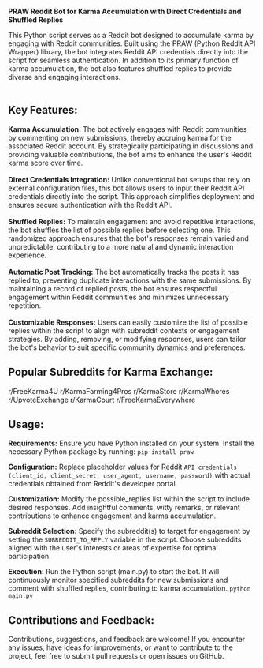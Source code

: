 **PRAW Reddit Bot for Karma Accumulation with Direct Credentials and Shuffled Replies**

This Python script serves as a Reddit bot designed to accumulate karma by engaging with Reddit communities. Built using the PRAW (Python Reddit API Wrapper) library, the bot integrates Reddit API credentials directly into the script for seamless authentication. In addition to its primary function of karma accumulation, the bot also features shuffled replies to provide diverse and engaging interactions.
<br/><br/>
## Key Features:

**Karma Accumulation:** The bot actively engages with Reddit communities by commenting on new submissions, thereby accruing karma for the associated Reddit account. By strategically participating in discussions and providing valuable contributions, the bot aims to enhance the user's Reddit karma score over time.<br/><br/>
**Direct Credentials Integration:** Unlike conventional bot setups that rely on external configuration files, this bot allows users to input their Reddit API credentials directly into the script. This approach simplifies deployment and ensures secure authentication with the Reddit API.<br/><br/>
**Shuffled Replies:** To maintain engagement and avoid repetitive interactions, the bot shuffles the list of possible replies before selecting one. This randomized approach ensures that the bot's responses remain varied and unpredictable, contributing to a more natural and dynamic interaction experience.<br/><br/>
**Automatic Post Tracking:** The bot automatically tracks the posts it has replied to, preventing duplicate interactions with the same submissions. By maintaining a record of replied posts, the bot ensures respectful engagement within Reddit communities and minimizes unnecessary repetition.<br/><br/>
**Customizable Responses:** Users can easily customize the list of possible replies within the script to align with subreddit contexts or engagement strategies. By adding, removing, or modifying responses, users can tailor the bot's behavior to suit specific community dynamics and preferences.

## Popular Subreddits for Karma Exchange:
r/FreeKarma4U
r/KarmaFarming4Pros
r/KarmaStore
r/KarmaWhores
r/UpvoteExchange
r/KarmaCourt
r/FreeKarmaEverywhere

## Usage:

**Requirements:** Ensure you have Python installed on your system. Install the necessary Python package by running:
```pip install praw```

**Configuration:** Replace placeholder values for Reddit ```API credentials (client_id, client_secret, user_agent, username, password)``` with actual credentials obtained from Reddit's developer portal.

**Customization:** Modify the possible_replies list within the script to include desired responses. Add insightful comments, witty remarks, or relevant contributions to enhance engagement and karma accumulation.

**Subreddit Selection:** Specify the subreddit(s) to target for engagement by setting the ```SUBREDDIT_TO_REPLY``` variable in the script. Choose subreddits aligned with the user's interests or areas of expertise for optimal participation.

**Execution:** Run the Python script (main.py) to start the bot. It will continuously monitor specified subreddits for new submissions and comment with shuffled replies, contributing to karma accumulation.
```python main.py```

## Contributions and Feedback:
Contributions, suggestions, and feedback are welcome! If you encounter any issues, have ideas for improvements, or want to contribute to the project, feel free to submit pull requests or open issues on GitHub.
